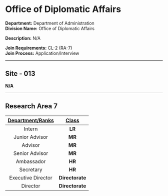 # Office of Diplomatic Affairs

**Department:** Department of Administration  
**Division Name:** Office of Diplomatic Affairs

**Description:** N/A

**Join Requirements:** CL-2 (RA-7)  
**Join Process:** Application/Interview

---

## Site - 013
**N/A**

---

## Research Area 7
| **<ins>Department/Ranks</ins>** | **<ins>Class</ins>** |
|:---:|:---:|
| Intern | **LR** |
| Junior Advisor | **MR** |
| Advisor | **MR** |
| Senior Advisor | **MR** |
| Ambassador | **HR** |
| Secretary | **HR** |
| Executive Director | **Directorate** |
| Director | **Directorate** |